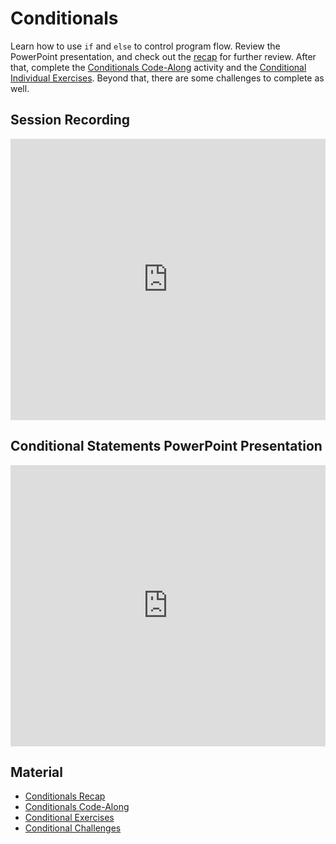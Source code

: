 # Conditionals
Learn how to use `if` and `else` to control program flow. Review the PowerPoint presentation, and check out the [recap](ConditionalsRecap.md) for further review. After that, complete the [Conditionals Code-Along](ConditionalsCodeAlong.md) activity and the [Conditional Individual Exercises](ConditionalExercises.md). Beyond that, there are some challenges to complete as well.

## Session Recording
<iframe width="100%" height="450px" src="https://www.youtube.com/embed/vURS4TOOwY8" frameborder="0" allow="accelerometer; autoplay; clipboard-write; encrypted-media; gyroscope; picture-in-picture" allowfullscreen></iframe>

## Conditional Statements PowerPoint Presentation
<iframe src='https://view.officeapps.live.com/op/embed.aspx?src=https://hylandtechclub.com/cs-101/Conditionals/ConditionalStatements.pptx' width='100%' height='450px' frameborder='0'></iframe>

## Material
- [Conditionals Recap](ConditionalsRecap.md)
- [Conditionals Code-Along](ConditionalsCodeAlong.md)
- [Conditional Exercises](ConditionalExercises.md)
- [Conditional Challenges](ConditionalChallenges.md)